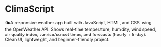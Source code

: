 # ClimaScript
🌤️A responsive weather app built with JavaScript, HTML, and CSS using the OpenWeather API. Shows real-time temperature, humidity, wind speed, air quality index, sunrise/sunset times, and forecasts (hourly + 5-day). Clean UI, lightweight, and beginner-friendly project.
